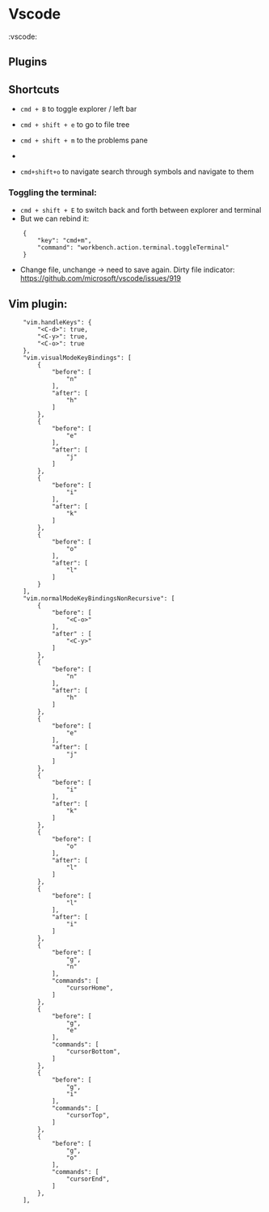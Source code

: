 # Vscode
:vscode:

## Plugins

## Shortcuts
* `cmd + B` to toggle explorer / left bar
* `cmd + shift + e` to go to file tree
* `cmd + shift + m` to the problems pane
* 


* `cmd+shift+o` to navigate search through symbols and navigate to them

### Toggling the terminal:
* `cmd + shift + E` to switch back and forth between explorer and terminal
* But we can rebind it:
```
    {
        "key": "cmd+m",
        "command": "workbench.action.terminal.toggleTerminal"
    }
```


* Change file, unchange -> need to save again. Dirty file indicator: https://github.com/microsoft/vscode/issues/919


## Vim plugin:
```
    "vim.handleKeys": {
        "<C-d>": true,
        "<C-y>": true,
        "<C-o>": true
    },
    "vim.visualModeKeyBindings": [
        {
            "before": [
                "n"
            ],
            "after": [
                "h"
            ]
        },
        {
            "before": [
                "e"
            ],
            "after": [
                "j"
            ]
        },
        {
            "before": [
                "i"
            ],
            "after": [
                "k"
            ]
        },
        {
            "before": [
                "o"
            ],
            "after": [
                "l"
            ]
        }
    ],
    "vim.normalModeKeyBindingsNonRecursive": [
        {
            "before": [
                "<C-o>"
            ],
            "after" : [
                "<C-y>"
            ]
        },
        {
            "before": [
                "n"
            ],
            "after": [
                "h"
            ]
        },
        {
            "before": [
                "e"
            ],
            "after": [
                "j"
            ]
        },
        {
            "before": [
                "i"
            ],
            "after": [
                "k"
            ]
        },
        {
            "before": [
                "o"
            ],
            "after": [
                "l"
            ]
        },
        {
            "before": [
                "l"
            ],
            "after": [
                "i"
            ]
        },
        {
            "before": [
                "g",
                "n"
            ],
            "commands": [
                "cursorHome",
            ]
        },
        {
            "before": [
                "g",
                "e"
            ],
            "commands": [
                "cursorBottom",
            ]
        },
        {
            "before": [
                "g",
                "i"
            ],
            "commands": [
                "cursorTop",
            ]
        },
        {
            "before": [
                "g",
                "o"
            ],
            "commands": [
                "cursorEnd",
            ]
        },
    ],
 ```


